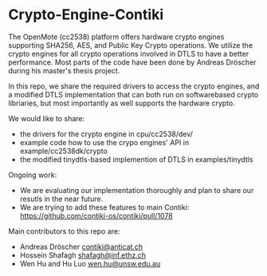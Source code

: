 Crypto-Engine-Contiki
============================

The OpenMote (cc2538) platform offers hardware crypto engines supporting SHA256, AES, and Public Key Crypto operations. We utilize the crypto engines for all crypto operations involved in DTLS to have a better performance. Most parts of the code have been done by Andreas Dröscher during his master's thesis project.

In this repo, we share the required drivers to access the crypto engines, and a modified DTLS implementation that can both run on softwarebased crypto libriaries, but most importantly as well supports the hardware crypto.

We would like to share:
 * the drivers for the crypto engine in cpu/cc2538/dev/
 * example code how to use the crypo engines' API in example/cc2538dk/crypto
 * the modified tinydtls-based implemention of DTLS in examples/tinydtls

Ongoing work:
 * We are evaluating our implementation thoroughly and plan to share our resutls in the near future.
 * We are trying to add these features to main Contiki: https://github.com/contiki-os/contiki/pull/1078

Main contributors to this repo are:
 * Andreas Dröscher <contiki@anticat.ch>
 * Hossein Shafagh <shafagh@inf.ethz.ch>
 * Wen Hu and Hu Luo <wen.hu@unsw.edu.au>
